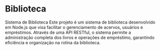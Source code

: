 # Biblioteca
Sistema de Biblioteca
Este projeto é um sistema de biblioteca desenvolvido em Node.js que visa facilitar o gerenciamento de acervos, usuários e empréstimos. Através de uma API RESTful, o sistema permite a administração completa dos livros e operações de empréstimo, garantindo eficiência e organização na rotina da biblioteca.
